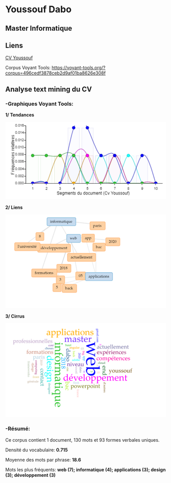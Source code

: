 # Youssouf Dabo
## Master Informatique

## Liens

[CV Youssouf](https://samszo.github.io/M1_INFO_20-21/Youssoufyouss/cv.html)

Corpus Voyant Tools: https://voyant-tools.org/?corpus=496cedf3878ceb2d9af01ba8626e308f

## Analyse text mining du CV

### -Graphiques Voyant Tools:

**1/ Tendances**

![alt Text](https://github.com/samszo/M1_INFO_20-21/blob/main/Youssoufyouss/images/tendancesVt.png "Tendances Voyant Tools") 

**2/ Liens**

![alt Text](https://github.com/samszo/M1_INFO_20-21/blob/main/Youssoufyouss/images/liensVt.png "Liens Voyant Tools")

**3/ Cirrus**

![alt Text](https://github.com/samszo/M1_INFO_20-21/blob/main/Youssoufyouss/images/cirrusVt.png "Cirrus Voyant Tools")

### -Résumé:

Ce corpus contient 1 document, 130 mots et 93 formes verbales uniques.

Densité du vocabulaire: **0.715**

Moyenne des mots par phrase: **18.6**

Mots les plus fréquents: **web (7); informatique (4); applications (3); design (3); développement (3)**

